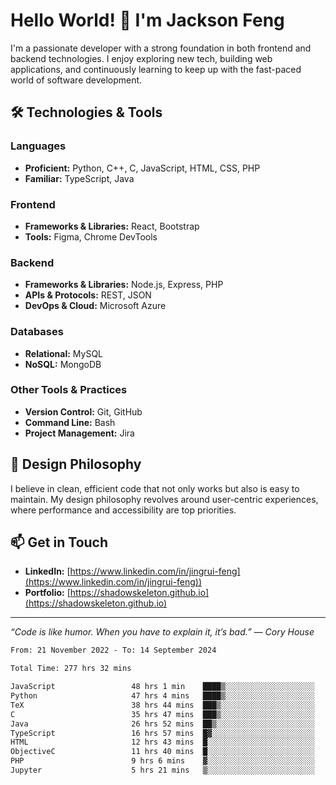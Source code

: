 # Hello World! 👋 I'm Jackson Feng

I'm a passionate developer with a strong foundation in both frontend and backend technologies. I enjoy exploring new tech, building web applications, and continuously learning to keep up with the fast-paced world of software development.

## 🛠 Technologies & Tools

### Languages
- **Proficient:** Python, C++, C, JavaScript, HTML, CSS, PHP
- **Familiar:** TypeScript, Java

### Frontend
- **Frameworks & Libraries:** React, Bootstrap
- **Tools:** Figma, Chrome DevTools

### Backend
- **Frameworks & Libraries:** Node.js, Express, PHP
- **APIs & Protocols:** REST, JSON
- **DevOps & Cloud:** Microsoft Azure

### Databases
- **Relational:** MySQL
- **NoSQL:** MongoDB

### Other Tools & Practices
- **Version Control:** Git, GitHub
- **Command Line:** Bash
- **Project Management:** Jira


## 🎨 Design Philosophy

I believe in clean, efficient code that not only works but also is easy to maintain. My design philosophy revolves around user-centric experiences, where performance and accessibility are top priorities.

## 📫 Get in Touch

- **LinkedIn:** [https://www.linkedin.com/in/jingrui-feng](https://www.linkedin.com/in/jingrui-feng))
- **Portfolio:** [https://shadowskeleton.github.io](https://shadowskeleton.github.io)

---

*“Code is like humor. When you have to explain it, it’s bad.” — Cory House*



<!--START_SECTION:waka-->

```txt
From: 21 November 2022 - To: 14 September 2024

Total Time: 277 hrs 32 mins

JavaScript                 48 hrs 1 min    ████▒░░░░░░░░░░░░░░░░░░░░   17.30 %
Python                     47 hrs 4 mins   ████▒░░░░░░░░░░░░░░░░░░░░   16.96 %
TeX                        38 hrs 44 mins  ███▒░░░░░░░░░░░░░░░░░░░░░   13.96 %
C                          35 hrs 47 mins  ███▒░░░░░░░░░░░░░░░░░░░░░   12.90 %
Java                       26 hrs 52 mins  ██▒░░░░░░░░░░░░░░░░░░░░░░   09.68 %
TypeScript                 16 hrs 57 mins  █▓░░░░░░░░░░░░░░░░░░░░░░░   06.11 %
HTML                       12 hrs 43 mins  █░░░░░░░░░░░░░░░░░░░░░░░░   04.58 %
ObjectiveC                 11 hrs 40 mins  █░░░░░░░░░░░░░░░░░░░░░░░░   04.21 %
PHP                        9 hrs 6 mins    ▓░░░░░░░░░░░░░░░░░░░░░░░░   03.28 %
Jupyter                    5 hrs 21 mins   ▒░░░░░░░░░░░░░░░░░░░░░░░░   01.93 %
```

<!--END_SECTION:waka-->

